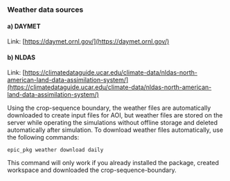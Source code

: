 ### Weather data sources 

#### a) DAYMET
Link: [https://daymet.ornl.gov/](https://daymet.ornl.gov/) 

#### b) NLDAS
Link: [https://climatedataguide.ucar.edu/climate-data/nldas-north-american-land-data-assimilation-system/](https://climatedataguide.ucar.edu/climate-data/nldas-north-american-land-data-assimilation-system/) 

Using the crop-sequence boundary, the weather files are automatically downloaded to create input files for AOI, but weather files are stored on the server while operating the simulations without offline storage and deleted automatically after simulation.
To download weather files automatically, use the following commands:
```
epic_pkg weather download daily
```
This command will only work if you already installed the package, created workspace and downloaded the crop-sequence-boundary.
